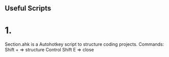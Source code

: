 ## Useful Scripts
# 1.
Section.ahk is a Autohotkey script to structure coding projects.
Commands:
Shift + => structure
Control Shift E => close
